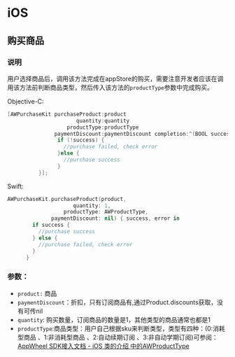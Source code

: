 # iOS

## 购买商品
### 说明
用户选择商品后，调用该方法完成在appStore的购买，需要注意开发者应该在调用该方法前判断商品类型，然后传入该方法的`productType`参数中完成购买。

Objective-C:

```Objective-C
[AWPurchaseKit purchaseProduct:product 
                      quantity:quantity 
                   productType:productType 
               paymentDiscount:paymentDiscount completion:^(BOOL success, AWError * _Nonnull error) {
                if (!success) {
                  //purchase failed, check error
                }else {
                  //purchase success
                }
          }];
```
Swift:

```Swift
AWPurchaseKit.purchaseProduct(product, 
                     quantity: 1, 
                  productType: AWProductType, 
              paymentDiscount: nil) { success, error in
        if success {
          //purchase success
        } else {
          //purchase failed, check error
        }
      }
```

### 参数：
*  `product:` 商品
* `paymentDiscount`：折扣，只有订阅商品有,通过Product.discounts获取，没有可传nil
*  `quantity`: 购买数量，订阅商品的数量是1，其他类型的商品通常也都是1
*  `productType`:商品类型：用户自己根据sku来判断类型，类型有四种：(0:消耗型商品   、1:非消耗型商品  、2:自动续期订阅 、3:非自动学期订阅)可参阅：[AppWheel SDK接入文档 - iOS 类的介绍 中的AWProductType]()
